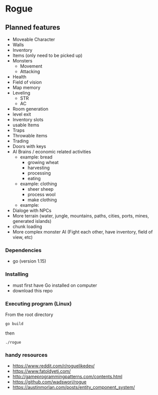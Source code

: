 # Rogue
## Planned features
* Moveable Character
* Walls
* Inventory
* Items (only need to be picked up)
* Monsters
    * Movement
    * Attacking
* Health
* Field of vision
* Map memory
* Leveling
    * STR
    * AC
* Room generation
* level exit
* Inventory slots
* usable Items
* Traps
* Throwable items
* Trading
* Doors with keys
* AI Brains / economic related activities
  * example: bread
    * growing wheat
    * harvesting
    * processing
    * eating
  * example: clothing
    * sheer sheep
    * process wool
    * make clothing
  * example: 
* Dialoge with NPCs
* More terrain (water, jungle, mountains, paths, cities, ports, mines, generated islands)
* chunk loading
* More complex monster AI (Fight each other, have inventory, field of view, etc)

### Dependencies

* go (version 1.15)
    
### Installing

* must first have Go installed on computer
* download this repo

### Executing program (Linux)
From the root directory
```
go build
```
then
```
./rogue
```
### handy resources
* https://www.reddit.com/r/roguelikedev/
* https://www.fatoldyeti.com/
* http://gameprogrammingpatterns.com/contents.html
* https://github.com/wadsworj/rogue
* https://austinmorlan.com/posts/entity_component_system/
